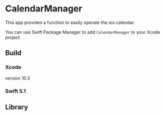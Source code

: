 # CalendarManager

This app provides a function to easily operate the ios calendar.

You can use Swift Package Manager to add `CalendarManager` to your Xcode project.

## Build

### Xcode

version 10.3

### Swift 5.1

## Library


